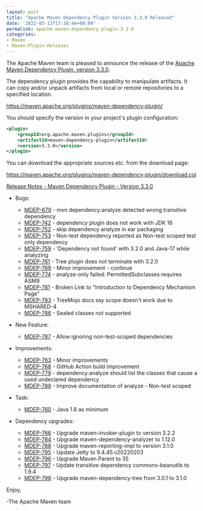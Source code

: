 ```yaml
---
layout: post
title: "Apache Maven Dependency Plugin Version 3.3.0 Released"
date: '2022-03-11T17:38:44+00:00'
permalink: apache-maven-dependency-plugin-3-3-0
categories:
- Maven
- Maven-Plugin-Releases
---
```

The Apache Maven team is pleased to announce the release of the
[Apache Maven Dependency Plugin, version 3.3.0](https://maven.apache.org/plugins/maven-dependency-plugin/).

The dependency plugin provides the capability to manipulate artifacts. It
can copy and/or unpack artifacts from local or remote repositories to a
specified location.

https://maven.apache.org/plugins/maven-dependency-plugin/

You should specify the version in your project's plugin configuration:

```xml
<plugin>
    <groupId>org.apache.maven.plugins</groupId>
    <artifactId>maven-dependency-plugin</artifactId>
    <version>3.3.0</version>
</plugin>
``` 

You can download the appropriate sources etc. from the download page:

https://maven.apache.org/plugins/maven-dependency-plugin/download.cgi


<!-- more -->

[Release Notes - Maven Dependency Plugin - Version 3.3.0](https://issues.apache.org/jira/secure/ReleaseNote.jspa?version=12340588&styleName=Text&projectId=12317227)


* Bugs:
    * [MDEP-679](https://issues.apache.org/jira/browse/MDEP-679) - mvn dependency:analyze detected wrong transitive dependency
    * [MDEP-742](https://issues.apache.org/jira/browse/MDEP-742) - dependency plugin does not work with JDK 16
    * [MDEP-752](https://issues.apache.org/jira/browse/MDEP-752) - skip dependency analyze in ear packaging
    * [MDEP-753](https://issues.apache.org/jira/browse/MDEP-753) - Non-test dependency reported as Non-test scoped test only dependency
    * [MDEP-759](https://issues.apache.org/jira/browse/MDEP-759) - 'Dependency not found' with 3.2.0 and Java-17 while analyzing
    * [MDEP-761](https://issues.apache.org/jira/browse/MDEP-761) - Tree plugin does not terminate with 3.2.0
    * [MDEP-769](https://issues.apache.org/jira/browse/MDEP-769) - Minor improvement - continue
    * [MDEP-774](https://issues.apache.org/jira/browse/MDEP-774) - analyze-only failed: PermittedSubclasses requires ASM9
    * [MDEP-781](https://issues.apache.org/jira/browse/MDEP-781) - Broken Link to "Introduction to Dependency Mechanism Page"
    * [MDEP-783](https://issues.apache.org/jira/browse/MDEP-783) - TreeMojo docs say scope doesn't work due to MSHARED-4
    * [MDEP-786](https://issues.apache.org/jira/browse/MDEP-786) - Sealed classes not supported

* New Feature:
    * [MDEP-787](https://issues.apache.org/jira/browse/MDEP-787) - Allow ignoring non-test-scoped dependencies

* Improvements:
    * [MDEP-763](https://issues.apache.org/jira/browse/MDEP-763) - Minor improvements
    * [MDEP-768](https://issues.apache.org/jira/browse/MDEP-768) - GitHub Action build improvement
    * [MDEP-779](https://issues.apache.org/jira/browse/MDEP-779) - dependency:analyze should list the classes that cause a used undeclared dependency
    * [MDEP-789](https://issues.apache.org/jira/browse/MDEP-789) - Improve documentation of analyze - Non-test scoped

* Task:
    * [MDEP-760](https://issues.apache.org/jira/browse/MDEP-760) - Java 1.8 as minimum

* Dependency upgrades:
    * [MDEP-766](https://issues.apache.org/jira/browse/MDEP-766) - Upgrade maven-invoker-plugin to version 3.2.2
    * [MDEP-784](https://issues.apache.org/jira/browse/MDEP-784) - Upgrade maven-dependency-analyzer to 1.12.0
    * [MDEP-788](https://issues.apache.org/jira/browse/MDEP-788) - Upgrade maven-reporting-impl to version 3.1.0
    * [MDEP-795](https://issues.apache.org/jira/browse/MDEP-795) - Update Jetty to 9.4.45.v20220203
    * [MDEP-796](https://issues.apache.org/jira/browse/MDEP-796) - Upgrade Maven Parent to 35
    * [MDEP-797](https://issues.apache.org/jira/browse/MDEP-797) - Update transitive dependency commons-beanutils to 1.9.4
    * [MDEP-798](https://issues.apache.org/jira/browse/MDEP-798) - Upgrade maven-dependency-tree from 3.0.1 to 3.1.0

Enjoy,

-The Apache Maven team

